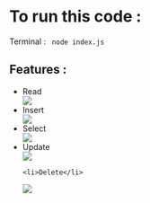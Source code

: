 <h1>To run this code : </h1>

Terminal : <code>  node index.js </code>


<h2>Features : </h2>

<ul>
  <li>Read</li>
  <img src="https://github.com/the-anshu-dev/crud-using-fs-node/assets/97455210/45aa2fae-4db3-4836-b0fd-0e8efd96989a"/>

  <li>Insert</li>
   <img src="https://github.com/the-anshu-dev/crud-using-fs-node/assets/97455210/031c3f65-b343-4e49-8a09-50c8007e5126"/>
  
  <li>Select</li>
   <img src="https://github.com/the-anshu-dev/crud-using-fs-node/assets/97455210/6471208c-f531-4ed7-9b32-00a0395edd1f"/>
 

  <li>Update</li>
   <img src="https://github.com/the-anshu-dev/crud-using-fs-node/assets/97455210/b2c08e42-5f78-425c-8e2d-eefaeb36db7d"/>

    <li>Delete</li>
   <img src="https://github.com/the-anshu-dev/crud-using-fs-node/assets/97455210/74062033-1735-4b64-a527-8f04f714e11a"/>


</ul>
